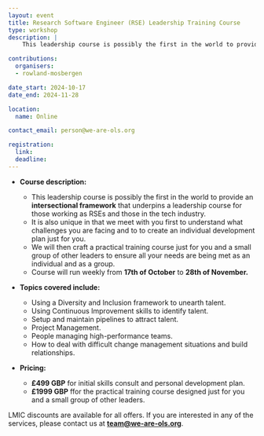 ```yaml
---
layout: event
title: Research Software Engineer (RSE) Leadership Training Course
type: workshop
description: |
    This leadership course is possibly the first in the world to provide an intersectional framework that underpins a leadership course for those working as RSEs and those in  the tech industry.

contributions:
  organisers:
  - rowland-mosbergen

date_start: 2024-10-17
date_end: 2024-11-28

location:
  name: Online

contact_email: person@we-are-ols.org

registration:
  link: 
  deadline: 
---
```


* **Course description:**
  * This leadership course is possibly the first in the world to provide an **intersectional framework** that underpins a leadership course for those working as RSEs and those in the tech industry.
  * It is also unique in that we meet with you first to understand what challenges you are facing and to to create an individual development plan just for you.
  * We will then craft a practical training course just for you and a small group of other leaders to ensure all your needs are being met as an individual and as a group.
  * Course will run weekly from **17th of October** to **28th of November.**

* **Topics covered include:**
  * Using a Diversity and Inclusion framework to unearth talent.
  * Using Continuous Improvement skills to identify talent.
  * Setup and maintain pipelines to attract talent.
  * Project Management.
  * People managing high-performance teams.
  * How to deal with difficult change management situations and build relationships.

* **Pricing:** 
  * **£499 GBP** for initial skills consult and personal development plan.
  * **£1999 GBP** ffor the practical training course designed just for you and a small group of other leaders.

LMIC discounts are available for all offers. If you are interested in any of the services, please contact us at **[team@we-are-ols.org](mailto:team@we-are-ols.org)**.